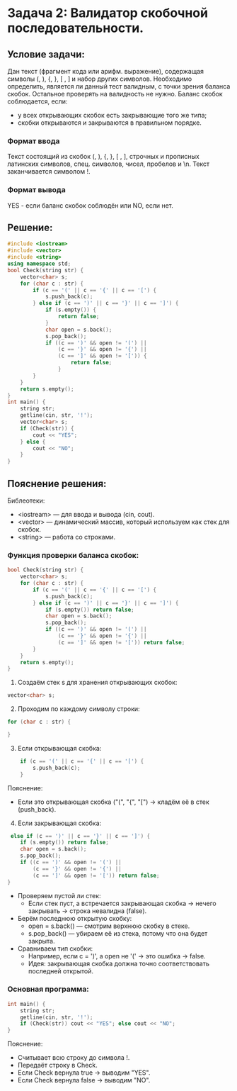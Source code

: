 # Задача 2: Валидатор скобочной последовательности.
## Условие задачи:
Дан текст (фрагмент кода или арифм. выражение), содержащая символы (, ), {, }, [ , ] и набор других символов. Необходимо определить, является ли данный тест валидным, с точки зрения баланса скобок. Остальное проверять на валидность не нужно.
Баланс скобок соблюдается, если:
 - у всех открывающих скобок есть закрывающие того же типа;
 - скобки открываются и закрываются в правильном порядке.
### Формат ввода
Текст состоящий из скобок (, ), {, }, [ , ], строчных и прописных латинских символов, спец. символов, чисел, пробелов и \n. Текст заканчивается символом !.
### Формат вывода
YES - если баланс скобок соблюдён или NO, если нет.
## Решение:
```cpp
#include <iostream>
#include <vector>
#include <string>
using namespace std;
bool Check(string str) {
    vector<char> s;
    for (char c : str) {
        if (c == '(' || c == '{' || c == '[') {
            s.push_back(c);
        } else if (c == ')' || c == '}' || c == ']') {
            if (s.empty()) {
                return false;
            }
            char open = s.back();
            s.pop_back();
            if ((c == ')' && open != '(') ||
                (c == '}' && open != '{') ||
                (c == ']' && open != '[')) {
                    return false;
                }
        }
    }
    return s.empty();
}
int main() {
    string str;
    getline(cin, str, '!');
    vector<char> s;
    if (Check(str)) {
        cout << "YES";
    } else {
        cout << "NO";
    }
}
```
## Пояснение решения:
Библеотеки:
 - \<iostream\> — для ввода и вывода (cin, cout).
 - \<vector\> — динамический массив, который используем как стек для скобок.
 - \<string\> — работа со строками.

### Функция проверки баланса скобок:
```cpp
bool Check(string str) {
    vector<char> s;
    for (char c : str) {
        if (c == '(' || c == '{' || c == '[') {
            s.push_back(c);
        } else if (c == ')' || c == '}' || c == ']') {
            if (s.empty()) return false;
            char open = s.back();
            s.pop_back();
            if ((c == ')' && open != '(') ||
                (c == '}' && open != '{') ||
                (c == ']' && open != '[')) return false;
        }
    }
    return s.empty();
}
```
1. Создаём стек s для хранения открывающих скобок:
```cpp
vector<char> s;
```
2. Проходим по каждому символу строки:
```cpp
for (char c : str) {

}
```
3. Если открывающая скобка:
```cpp
    if (c == '(' || c == '{' || c == '[') {
        s.push_back(c);
    }
```
Пояснение:
 - Если это открывающая скобка ("(", "{", "[") → кладём её в стек (push_back).
4. Если закрывающая скобка:
```cpp
 else if (c == ')' || c == '}' || c == ']') {
    if (s.empty()) return false;
    char open = s.back();
    s.pop_back();
    if ((c == ')' && open != '(') ||
        (c == '}' && open != '{') ||
        (c == ']' && open != '[')) return false;
}
```
 - Проверяем пустой ли стек:
     - Если стек пуст, а встречается закрывающая скобка → нечего закрывать → строка невалидна (false).
 - Берём последнюю открытую скобку:
     - open = s.back() — смотрим верхнюю скобку в стеке.
     - s.pop_back() — убираем её из стека, потому что она будет закрыта.
 - Сравниваем тип скобки:
     - Например, если c = ')', а open не '(' → это ошибка → false.
     - Идея: закрывающая скобка должна точно соответствовать последней открытой.

### Основная программа:
```cpp
int main() {
    string str;
    getline(cin, str, '!');
    if (Check(str)) cout << "YES"; else cout << "NO";
}
```
Пояснение:
 - Считывает всю строку до символа !.
 - Передаёт строку в Check.
 - Если Check вернула true → выводим "YES".
 - Если Check вернула false → выводим "NO".
